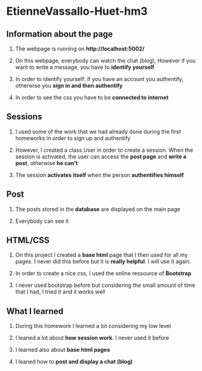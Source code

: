 # EtienneVassallo-Huet-hm3

## Information about the page
1. The webpage is running on **http://localhost:5002/**

2. On this webpage, everybody can watch the chat (blog), However if you want to write a message, you have to **identify yourself**

3. In order to identify yourself: if you have an account you authentify, otherwise you **sign in and then authentify**

4. In order to see the css you have to be **connected to internet**

## Sessions
1. I used some of the work that we had already done during the first homeworks in order to sign up and authentify

2. However, I created a class User in order to create a session. When the session is activated, the user can access the **post page** and **write a post**, otherwise **he can't**

3. The session **activates itself** when the person **authentifies himself**

## Post
1. The posts stored in the **database** are displayed on the main page

2. Everybody can see it

## HTML/CSS
1. On this project I created a **base html** page that I then used for all my pages.
   I never did this before but it is **really helpful**. I will use it again.

2. In order to create a nice css, I used the online ressource of **Bootstrap**

3. I never used bootstrap before but considering the small amount of time that I had, I tried it and it works well

## What I learned
1. During this homework I learned a lot considering my low level

2. I leaned a lot about **how session work**. I never used it before

3. I learned also about **base html pages**

4. I leaned how to **post and display a chat (blog)**
